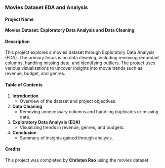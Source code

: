### Movies Dataset EDA and Analysis

#### Project Name
**Movies Dataset: Exploratory Data Analysis and Data Cleaning**

#### Description
This project explores a movies dataset through Exploratory Data Analysis (EDA). The primary focus is on data cleaning, including removing redundant columns, handling missing data, and identifying outliers. The project uses various visualizations to uncover insights into movie trends such as revenue, budget, and genres.

#### Table of Contents
1. **Introduction**
   - Overview of the dataset and project objectives.
2. **Data Cleaning**
   - Removing unnecessary columns and handling duplicates or missing data.
3. **Exploratory Data Analysis (EDA)**
   - Visualizing trends in revenue, genres, and budgets.
4. **Conclusion**
   - Summary of insights gained through analysis.

#### Credits
This project was completed by **Christen Rao** using the movies dataset.
